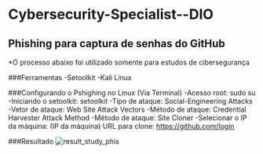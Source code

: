 # Cybersecurity-Specialist--DIO

## Phishing para captura de senhas do GitHub

*O processo abaixo foi utilizado somente para estudos de cibersegurança

###Ferramentas
-Setoolkit
-Kali Linux

###Configurando o Pshighing no Linux (Via Terminal)
-Acesso root: sudo su
-Iniciando o setoolkit: setoolkit
-Tipo de ataque: Social-Engineering Attacks
-Vetor de ataque: Web Site Attack Vectors
-Método de ataque: Credential Harvester Attack Method 
-Método de ataque: Site Cloner
-Selecionar o IP da máquina: (IP da máquina)
URL para clone: https://github.com/login

###Resultado
![result_study_phis](https://user-images.githubusercontent.com/122748390/226114226-a4bfc9e9-0641-4a1e-9b4e-bd16173172d7.png)

